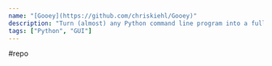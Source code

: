 ```yaml
---
name: "[Gooey](https://github.com/chriskiehl/Gooey)"
description: "Turn (almost) any Python command line program into a full GUI application with one line"
tags: ["Python", "GUI"]
---
```

#repo